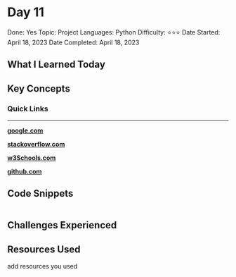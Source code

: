 # Day 11

Done: Yes
Topic: Project
Languages: Python
Difficulty: ⭐⭐⭐
Date Started: April 18, 2023
Date Completed: April 18, 2023

## What I Learned Today

## Key Concepts

### Quick Links

---

[**google.com**](http://www.google.com)

[**stackoverflow.com**](http://www.stackoverflow.com)

[**w3Schools.com**](https://www.w3schools.com/)

[**github.com**](https://github.com/)

## Code Snippets

```python

```

## Challenges Experienced

## Resources Used

add resources you used